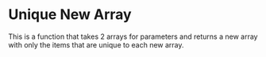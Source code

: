 # Unique New Array

This is a function that takes 2 arrays for parameters and returns a new array with only the items that are unique to each new array.